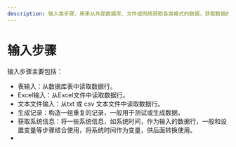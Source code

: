 ```yaml
---
description: 输入类步骤，用来从外部数据库、文件或网络获取各类格式的数据，获取数据的来源一般包括数据库表，文件，web服务等。
---
```


# 输入步骤



输入步骤主要包括：

* 表输入：从数据库表中读取数据行。
* Excel输入：从Excel文件中读取数据行。
* 文本文件输入：从txt 或 csv 文本文件中读取数据行。
* 生成记录：构造一组重复的记录，一般用于测试或生成数据。
* 获取系统信息：将一些系统信息，如系统时间，作为输入的数据行，一般和设置变量等步骤结合使用，将系统时间作为变量，供后面转换使用。
*
